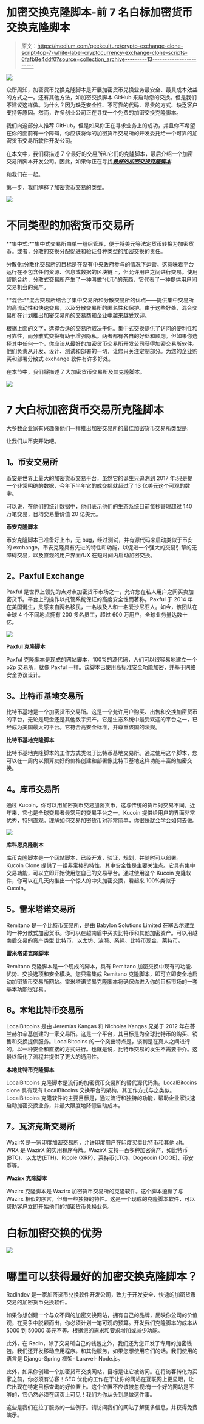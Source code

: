 # 加密交换克隆脚本-前 7 名白标加密货币交换克隆脚本

> 原文：<https://medium.com/geekculture/crypto-exchange-clone-script-top-7-white-label-cryptocurrency-exchange-clone-scripts-6fafb8e4ddf0?source=collection_archive---------13----------------------->

![](img/7645092c13894458f8677689b8e6fc4b.png)

众所周知，加密货币兑换克隆脚本是开展加密货币兑换业务最安全、最具成本效益的方式之一。还有其他方法，如加密交换脚本 GitHub 来启动您的交换。但是我们不建议这样做。为什么？因为缺乏安全性、不可靠的代码、昂贵的方式、缺乏客户支持等原因。然而，许多创业公司正在寻找一个免费的加密交换克隆脚本。

我们向这部分人推荐 GitHub，但是如果你正在寻求业务上的成功，并且你不希望在你的面前有一个障碍，你应该将你的加密货币交易所的开发委托给一个可靠的加密货币交易所软件开发公司。

在本文中，我们将描述 7 个最好的交易所和它们的克隆脚本，最后介绍一个加密交易所脚本开发公司。因此，如果你正在寻找[***最好的加密交换克隆脚本***](https://radindev.com/binance-clone-script/?utm_source=medium&utm_medium=referral&utm_campaign=medium&utm_content=crypto_exchange_clone_script)

和我们在一起。

第一步，我们解释了加密货币交易的类型。

![](img/652fd36224b190724389e7ca56638d22.png)

# **不同类型的加密货币交易所**

**集中式:**集中式交易所由单一组织管理，便于将美元等法定货币转换为加密货币。或者，分散的交换分配促进和验证各种类型的加密交换的责任。

分散化:分散化交易所的目标是在没有中央政府参与的情况下运营。这意味着平台运行在不包含任何资源、信息或数据的区块链上，但允许用户之间进行交易。使用智能合约，分散式交易所产生了一种叫做“代币”的东西，它代表了一种提供用户间交易机会的资产。

**混合:**混合交易所结合了集中交易所和分散交易所的优点——提供集中交易所的高流动性和快速交易，以及分散交易所的匿名性和保护。由于这些好处，混合交易所在计划推出加密交易所的交易商和企业中越来越受欢迎。

根据上面的文字，选择合适的交易所取决于你。集中式交换提供了访问的便利性和可靠性，而分散式交换有助于增强隐私。两者都有各自的好处和顾虑。但如果你选择其中任何一个，你应该从最好的加密货币交易所开发公司获得加密交易所软件。他们负责从开发、设计、测试和部署的一切，让您只关注定制部分。为您的企业购买和部署分散式 exchange 软件有许多好处。

在本节中，我们将描述 7 大加密货币交易所及其克隆脚本。

![](img/839bfdde06a6496718bceb911b32cfc1.png)

# **7 大白标加密货币交易所克隆脚本**

大多数企业家有兴趣像他们一样推出加密交易所的最佳加密货币交易所类型是:

让我们从币安开始吧。

## **1。币安交易所**

[币安](https://www.binance.com/en)是世界上最大的加密货币交易平台，虽然它的诞生只追溯到 2017 年:只是提一个非常明确的数据，今年下半年它的成交额就超过了 13 亿美元这个可观的数字。

可以说，在他们的统计数据中，他们表示他们的生态系统目前每秒管理超过 140 万笔交易，日均交易量价值 20 亿美元。

**币安克隆脚本**

币安克隆脚本已准备好上市，无 bug，经过测试，并有源代码来启动类似于币安的 exchange。币安克隆具有先进的特性和功能，以促进一个强大的交易引擎的无障碍交易，以及直观的用户界面/UX 在短时间内启动加密交换。

## **2。Paxful Exchange**

Paxful 是世界上领先的点对点加密货币市场之一，允许您在私人用户之间买卖加密货币。平台上的操作以托管系统保证的高度安全性而著称。Paxful 于 2014 年在美国诞生，灵感来自两名移民，一名埃及人和一名爱沙尼亚人。如今，该团队在全球 4 个不同地点拥有 200 多名员工，超过 600 万用户，全球业务量达数十亿。

![](img/630ba75a22fd6d211bed3ffa238e9cf9.png)

**Paxful 克隆脚本**

Paxful 克隆脚本是现成的网站脚本，100%的源代码，人们可以很容易地建立一个 p2p 交易所，就像 Paxful 一样。该脚本已使用高标准安全功能加密，并基于网络安全协议设计。

## **3。比特币基地交易所**

比特币基地是一个加密货币交易所。这是一个允许用户购买、出售和交换加密货币的平台，无论是现金还是其他数字资产。它是生态系统中最受欢迎的平台之一，已经成为美国最大的平台。它符合高安全标准，并尊重该国的法规。

**比特币基地克隆脚本**

比特币基地克隆脚本的工作方式类似于比特币基地交易所。通过使用这个脚本，您可以在一周内以预算友好的价格创建和部署像比特币基地这样功能丰富的加密交换。

## **4。库币交易所**

通过 Kucoin，你可以用加密货币交易加密货币，这与传统的货币对交易不同。近年来，它也是全球交易者最常用的交易平台之一。Kucoin 提供给用户的界面非常优秀，特别直观。理解如何交易加密货币对非常简单，你很快就会学会如何去做。

![](img/465b6fb25f79084b9ae30c6f76eb519d.png)

**库科恩克隆剧本**

库币克隆脚本是一个网站脚本，已经开发，验证，规划，并随时可以部署。Kucoin Clone 提供了一组非常棒的特性，其中安全性是主要关注点。它具有集中交易功能，可以立即开始使用您自己的交易平台。通过使用这个 Kucoin 克隆软件，你可以在几天内推出一个惊人的中央加密交换，看起来 100%类似于 Kucoin。

## **5。雷米塔诺交易所**

Remitano 是一个比特币交易所，是由 Babylon Solutions Limited 在塞舌尔建立的一种分散式加密货币。你可以在越南盾中买卖比特币和其他加密资产。可以用越南盾交易的资产类型:比特币、以太坊、涟漪、系绳、比特币现金、莱特币。

**雷米塔诺克隆脚本**

Remitano 克隆脚本是一个现成的脚本，具有 Remitano 加密交换中现有的功能、优势、交换选项和安全模块。您只需集成 Remitano 克隆脚本，即可立即安全地启动加密货币交易所网站。雷米塔诺贸易克隆脚本将确保你进入你的目标市场的一套基本功能很容易。

## **6。本地比特币交易所**

LocalBitcoins 是由 Jeremías Kangas 和 Nicholas Kangas 兄弟于 2012 年在芬兰赫尔辛基创建的一家交易所。这是一个平台，其目标是为全球比特币的购买、销售和交换提供服务。LocalBitcoins 的一个突出特点是，谈判是在真人之间进行的，以一种安全和直接的方式进行。也就是说，比特币交易的发生不需要中介。这最终简化了流程并提供了更大的通用性。

**本地比特币克隆脚本**

LocalBitcoins 克隆脚本是流行的加密货币交易所的替代源代码集。LocalBitcoins clone 具有现有 LocalBitcoins 交换平台的架构，其工作方式与之类似。LocalBitcoins 克隆软件的主要目标是，通过流行和独特的功能，帮助企业家快速启动加密交换业务，并最大限度地降低启动成本。

## **7。瓦济克斯交易所**

WazirX 是一家印度加密交易所，允许印度用户在印度买卖比特币和其他 alt。WRX 是 WazirX 的实用程序令牌。WazirX 支持一百多种加密资产，如比特币(BTC)、以太坊(ETH)、Ripple (XRP)、莱特币(LTC)、Dogecoin (DOGE)、币安币等。

**Wazirx 克隆脚本**

Wazirx 克隆脚本是 Wazirx 加密货币交易所的克隆软件。这个脚本遵循了与 Wazirx 相似的序言，但有一些独特的特性。这是一个现成的克隆脚本软件，可以帮助客户立即开始他们的加密货币兑换业务。

# **白标加密交换的优势**

![](img/183987630a30b276d5f01befe9cc6655.png)

# **哪里可以获得最好的加密交换克隆脚本？**

Radindev 是一家加密货币兑换软件开发公司，致力于开发安全、快速的加密货币交易的加密货币兑换软件。

如果你想创建一个与众不同的加密交换网站，拥有自己的品牌，反映你公司的价值观，在竞争中脱颖而出，你必须计划一笔可观的预算。开发我们克隆脚本的成本从 5000 到 50000 美元不等。根据您的需求和要求增加或减少功能。

此外，在 Radin，除了交易所自己的钱包之外，我们还为您开发了专用的加密钱包。我们还开发移动应用程序。和其他服务，如果您想使用它们的话。我们使用的语言是 Django-Spring 框架- Laravel- Node.js。

此外，如果你创建一个加密货币交换网站，目标是让它被访问。在将访客转化为买家之前，你必须有访客！SEO 优化的工作在于让你的网站在互联网上更显眼，让它出现在特定目标查询的好位置上。这个位置不应该被忽视:有一个好的网站是不够的，它仍然必须在网页上可见！我们为你从头到尾做这件事。

这些是我们在拉丁服务的一些例子。请访问我们的网站了解更多信息，并获得免费演示。